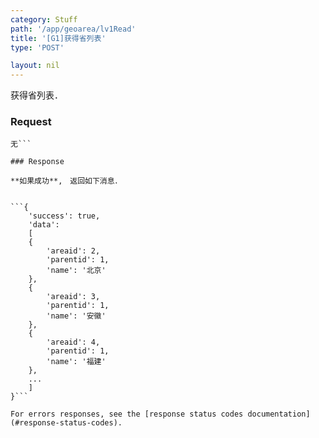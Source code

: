 ```yaml
---
category: Stuff
path: '/app/geoarea/lv1Read'
title: '[G1]获得省列表'
type: 'POST'

layout: nil
---
```


获得省列表．

### Request


```
无```

### Response

**如果成功**,　返回如下消息．


```{
    'success': true,
    'data':
	[
	{
	    'areaid': 2,
	    'parentid': 1,
	    'name': '北京'
	},
	{
	    'areaid': 3,
	    'parentid': 1,
	    'name': '安徽'
	},
	{
	    'areaid': 4,
	    'parentid': 1,
	    'name': '福建'
	},
	...
	]
}```

For errors responses, see the [response status codes documentation](#response-status-codes).
